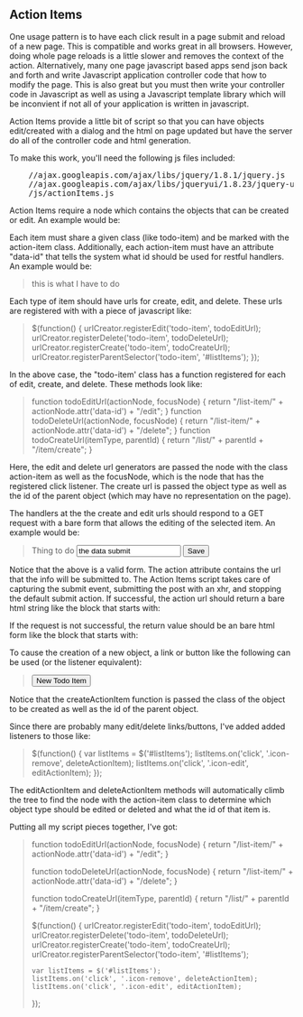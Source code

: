Action Items
------------

One usage pattern is to have each click result in a page submit and reload of a new page.  This is
compatible and works great in all browsers.  However, doing whole page reloads is a little slower
and removes the context of the action.  Alternatively, many one page javascript based apps send
json back and forth and write Javascript application controller code that how to modify the page.
This is also great but you must then write your controller code in Javascript as well as using
a Javascript template library which will be inconvient if not all of your application is written
in javascript.

Action Items provide a little bit of script so that you can have objects edit/created with a dialog
and the html on page updated but have the server do all of the controller code and html generation.

To make this work, you'll need the following js files included:

<pre>
	//ajax.googleapis.com/ajax/libs/jquery/1.8.1/jquery.js
	//ajax.googleapis.com/ajax/libs/jqueryui/1.8.23/jquery-ui.min.js
	/js/actionItems.js
</pre>

Action Items require a node which contains the objects that can be created or edit.  An example would
be:

<blockquote>
	<div id="listItems">
</blockquote>

Each item must share a given class (like todo-item) and be marked with the action-item class.  Additionally,
each action-item must have an attribute "data-id" that tells the system what id should be used for restful
handlers.  An example would be:

<blockquote>
<div class="todo-item action-item" data-id="26">
	<span title="remove"><i class="icon-remove"></i></span>
	<span title="edit"><i class="icon-edit"></i></span>
	this is what I have to do
</div>
</blockquote>

Each type of item should have urls for create, edit, and delete.  These urls are registered with with a piece
of javascript like:

<blockquote>
$(function() {
	urlCreator.registerEdit('todo-item', todoEditUrl);
	urlCreator.registerDelete('todo-item', todoDeleteUrl);
	urlCreator.registerCreate('todo-item', todoCreateUrl);
	urlCreator.registerParentSelector('todo-item', '#listItems');
});
</blockquote>

In the above case, the "todo-item' class has a function registered for each of edit, create, and delete.  These
methods look like:

<blockquote>
function todoEditUrl(actionNode, focusNode) {
	return "/list-item/" + actionNode.attr('data-id') + "/edit";
}
function todoDeleteUrl(actionNode, focusNode) {
	return "/list-item/" + actionNode.attr('data-id') + "/delete";
}
function todoCreateUrl(itemType, parentId) {
	return "/list/" + parentId + "/item/create";
}
</blockquote>

Here, the edit and delete url generators are passed the node with the class action-item as well as the focusNode, which is
the node that has the registered click listener.  The create url is passed the object type as well as the id of the parent
object (which may have no representation on the page).

The handlers at the the create and edit urls should respond to a GET 
request with a bare form that allows the editing of the selected item.  An example would be:

<blockquote>
<form method="post" action="/web2/list-item/33/edit">
	<label for="todoText">Thing to do</label>
	<input type="text" id="todoText" placeholder="What do you need to do?" name="todoText" value="the data submit" >
	<button type="submit" class="btn btn-primary">Save</button>
</form>
</blockquote>

Notice that the above is a valid form.  The action attribute contains the url that the info will be submitted to.  The Action
Items script takes care of capturing the submit event, submitting the post with an xhr, and stopping the default submit action.
If successful, the action url should return a bare html string like the block that starts with:

<blockquote>
	<div class="todo-item action-item" data-id="26">
</blockquote>

If the request is not successful, the return value should be an bare html form like the block that starts with:

<blockquote>
	<form method="post" action="/web2/list-item/33/edit">
</blockquote>

To cause the creation of a new object, a link or button like the following can be used (or the listener equivalent):

<blockquote>
<button type="button" onclick="return createActionItem('todo-item', 1)">New Todo Item</button>
</blockquote>

Notice that the createActionItem function is passed the class of the object to be created as well as the id of the parent object.

Since there are probably many edit/delete links/buttons, I've added added listeners to those like:

<blockquote>
$(function() {
	var listItems = $('#listItems');
	listItems.on('click', '.icon-remove', deleteActionItem);
	listItems.on('click', '.icon-edit', editActionItem);
});
</blockquote>

The editActionItem and deleteActionItem methods will automatically climb the tree to find the node with the action-item class 
to determine which object type should be edited or deleted and what the id of that item is.

Putting all my script pieces together, I've got:

<blockquote>
function todoEditUrl(actionNode, focusNode) {
	return "/list-item/" + actionNode.attr('data-id') + "/edit";
}

function todoDeleteUrl(actionNode, focusNode) {
	return "/list-item/" + actionNode.attr('data-id') + "/delete";
}

function todoCreateUrl(itemType, parentId) {
	return "/list/" + parentId + "/item/create";
}

$(function() {
	urlCreator.registerEdit('todo-item', todoEditUrl);
	urlCreator.registerDelete('todo-item', todoDeleteUrl);
	urlCreator.registerCreate('todo-item', todoCreateUrl);
	urlCreator.registerParentSelector('todo-item', '#listItems');
	
	var listItems = $('#listItems');
	listItems.on('click', '.icon-remove', deleteActionItem);
	listItems.on('click', '.icon-edit', editActionItem);
});
</blockquote>
